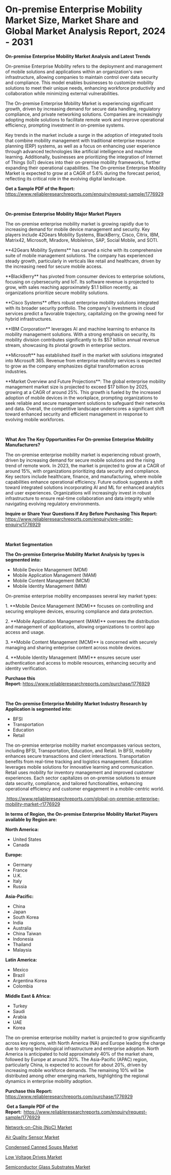 <p><h1>On-premise Enterprise Mobility Market Size, Market Share and Global Market Analysis Report, 2024 - 2031</h1></p><p><strong>On-premise Enterprise Mobility Market Analysis and Latest Trends</strong></p>
<p><p>On-premise Enterprise Mobility refers to the deployment and management of mobile solutions and applications within an organization's own infrastructure, allowing companies to maintain control over data security and compliance. This model enables businesses to customize mobility solutions to meet their unique needs, enhancing workforce productivity and collaboration while minimizing external vulnerabilities.</p><p>The On-premise Enterprise Mobility Market is experiencing significant growth, driven by increasing demand for secure data handling, regulatory compliance, and private networking solutions. Companies are increasingly adopting mobile solutions to facilitate remote work and improve operational efficiency, prompting investment in on-premise systems. </p><p>Key trends in the market include a surge in the adoption of integrated tools that combine mobility management with traditional enterprise resource planning (ERP) systems, as well as a focus on enhancing user experience through advanced technologies like artificial intelligence and machine learning. Additionally, businesses are prioritizing the integration of Internet of Things (IoT) devices into their on-premise mobility frameworks, further expanding their operational capabilities. The On-premise Enterprise Mobility Market is expected to grow at a CAGR of 5.6% during the forecast period, reflecting its critical role in the evolving digital landscape.</p></p>
<p><strong>Get a Sample PDF of the Report:&nbsp;</strong> <a href="https://www.reliableresearchreports.com/enquiry/request-sample/1776929?utm_campaign=24&utm_medium=2&utm_source=Github&utm_content=ia&utm_term=13102024&utm_id=on-premise-enterprise-mobility">https://www.reliableresearchreports.com/enquiry/request-sample/1776929</a></p>
<p>&nbsp;</p>
<p><strong>On-premise Enterprise Mobility Major Market Players</strong></p>
<p><p>The on-premise enterprise mobility market is growing rapidly due to increasing demand for mobile device management and security. Key players include 42Gears Mobility Systems, BlackBerry, Cisco, Citrix, IBM, Matrix42, Microsoft, Miradore, MobileIron, SAP, Social Mobile, and SOTI.</p><p>**42Gears Mobility Systems** has carved a niche with its comprehensive suite of mobile management solutions. The company has experienced steady growth, particularly in verticals like retail and healthcare, driven by the increasing need for secure mobile access. </p><p>**BlackBerry** has pivoted from consumer devices to enterprise solutions, focusing on cybersecurity and IoT. Its software revenue is projected to grow, with sales reaching approximately $1.1 billion recently, as organizations prioritize secure mobility solutions.</p><p>**Cisco Systems** offers robust enterprise mobility solutions integrated with its broader security portfolio. The company's investments in cloud services predict a favorable trajectory, capitalizing on the growing need for hybrid infrastructures.</p><p>**IBM Corporation** leverages AI and machine learning to enhance its mobility management solutions. With a strong emphasis on security, its mobility division contributes significantly to its $57 billion annual revenue stream, showcasing its pivotal growth in enterprise sectors.</p><p>**Microsoft** has established itself in the market with solutions integrated into Microsoft 365. Revenue from enterprise mobility services is expected to grow as the company emphasizes digital transformation across industries.</p><p>**Market Overview and Future Projections**: The global enterprise mobility management market size is projected to exceed $17 billion by 2025, growing at a CAGR of around 25%. This growth is fueled by the increased adoption of mobile devices in the workplace, prompting organizations to seek reliable and secure management solutions to safeguard their networks and data. Overall, the competitive landscape underscores a significant shift toward enhanced security and efficient management in response to evolving mobile workforces.</p></p>
<p>&nbsp;</p>
<p><strong>What Are The Key Opportunities For On-premise Enterprise Mobility Manufacturers?</strong></p>
<p><p>The on-premise enterprise mobility market is experiencing robust growth, driven by increasing demand for secure mobile solutions and the rising trend of remote work. In 2023, the market is projected to grow at a CAGR of around 15%, with organizations prioritizing data security and compliance. Key sectors include healthcare, finance, and manufacturing, where mobile capabilities enhance operational efficiency. Future outlook suggests a shift toward integrated solutions incorporating AI and ML for enhanced analytics and user experiences. Organizations will increasingly invest in robust infrastructure to ensure real-time collaboration and data integrity while navigating evolving regulatory environments.</p></p>
<p><strong>Inquire or Share Your Questions If Any Before Purchasing This Report:</strong> <a href="https://www.reliableresearchreports.com/enquiry/pre-order-enquiry/1776929?utm_campaign=24&utm_medium=2&utm_source=Github&utm_content=ia&utm_term=13102024&utm_id=on-premise-enterprise-mobility">https://www.reliableresearchreports.com/enquiry/pre-order-enquiry/1776929</a></p>
<p>&nbsp;</p>
<p><strong>Market Segmentation</strong></p>
<p><strong>The On-premise Enterprise Mobility Market Analysis by types is segmented into:</strong></p>
<p><ul><li>Mobile Device Management (MDM)</li><li>Mobile Application Management (MAM)</li><li>Mobile Content Management (MCM)</li><li>Mobile Identity Management (MIM)</li></ul></p>
<p><p>On-premise enterprise mobility encompasses several key market types: </p><p>1. **Mobile Device Management (MDM)** focuses on controlling and securing employee devices, ensuring compliance and data protection. </p><p>2. **Mobile Application Management (MAM)** oversees the distribution and management of applications, allowing organizations to control app access and usage. </p><p>3. **Mobile Content Management (MCM)** is concerned with securely managing and sharing enterprise content across mobile devices. </p><p>4. **Mobile Identity Management (MIM)** ensures secure user authentication and access to mobile resources, enhancing security and identity verification.</p></p>
<p><strong>Purchase this Report:&nbsp;</strong><a href="https://www.reliableresearchreports.com/purchase/1776929?utm_campaign=24&utm_medium=2&utm_source=Github&utm_content=ia&utm_term=13102024&utm_id=on-premise-enterprise-mobility">https://www.reliableresearchreports.com/purchase/1776929</a></p>
<p>&nbsp;</p>
<p><strong>The On-premise Enterprise Mobility Market Industry Research by Application is segmented into:</strong></p>
<p><ul><li>BFSI</li><li>Transportation</li><li>Education</li><li>Retail</li></ul></p>
<p><p>The on-premise enterprise mobility market encompasses various sectors, including BFSI, Transportation, Education, and Retail. In BFSI, mobility enhances secure transactions and client interactions. Transportation benefits from real-time tracking and logistics management. Education leverages mobile solutions for innovative learning and communication. Retail uses mobility for inventory management and improved customer experiences. Each sector capitalizes on on-premise solutions to ensure data security, compliance, and tailored functionalities, enhancing operational efficiency and customer engagement in a mobile-centric world.</p></p>
<p><a href="https://www.reliableresearchreports.com/global-on-premise-enterprise-mobility-market-r1776929?utm_campaign=24&utm_medium=2&utm_source=Github&utm_content=ia&utm_term=13102024&utm_id=on-premise-enterprise-mobility">&nbsp;https://www.reliableresearchreports.com/global-on-premise-enterprise-mobility-market-r1776929</a></p>
<p><strong>In terms of Region, the On-premise Enterprise Mobility Market Players available by Region are:</strong></p>
<p>
    <p> <strong> North America: </strong>
        <ul>
            <li>United States</li>
            <li>Canada</li>
        </ul>
        </p> 
    <p> <strong> Europe: </strong>
        <ul>
            <li>Germany</li>
            <li>France</li>
            <li>U.K.</li>
            <li>Italy</li>
            <li>Russia</li>
        </ul>
        </p> 
    <p> <strong> Asia-Pacific: </strong>
        <ul>
            <li>China</li>
            <li>Japan</li>
            <li>South Korea</li>
            <li>India</li>
            <li>Australia</li>
            <li>China Taiwan</li>
            <li>Indonesia</li>
            <li>Thailand</li>
            <li>Malaysia</li>
        </ul>
        </p> 
    <p> <strong> Latin America: </strong>
        <ul>
            <li>Mexico</li>
            <li>Brazil</li>
            <li>Argentina Korea</li>
            <li>Colombia</li>
        </ul>
        </p> 
    <p> <strong> Middle East & Africa: </strong>
        <ul>
            <li>Turkey</li>
            <li>Saudi</li>
            <li>Arabia</li>
            <li>UAE</li>
            <li>Korea</li>
        </ul>
    </p>
    </p>
<p><p>The on-premise enterprise mobility market is projected to grow significantly across key regions, with North America (NA) and Europe leading the charge due to strong technological infrastructure and enterprise adoption. North America is anticipated to hold approximately 40% of the market share, followed by Europe at around 30%. The Asia-Pacific (APAC) region, particularly China, is expected to account for about 20%, driven by increasing mobile workforce demands. The remaining 10% will be distributed among other emerging markets, highlighting the regional dynamics in enterprise mobility adoption.</p></p>
<p><strong>Purchase this Report: </strong><a href="https://www.reliableresearchreports.com/purchase/1776929?utm_campaign=24&utm_medium=2&utm_source=Github&utm_content=ia&utm_term=13102024&utm_id=on-premise-enterprise-mobility">https://www.reliableresearchreports.com/purchase/1776929</a></p>
<p>&nbsp;<strong>Get a Sample PDF of the Report:&nbsp;&nbsp;</strong><a href="https://www.reliableresearchreports.com/enquiry/request-sample/1776929?utm_campaign=24&utm_medium=2&utm_source=Github&utm_content=ia&utm_term=13102024&utm_id=on-premise-enterprise-mobility">https://www.reliableresearchreports.com/enquiry/request-sample/1776929</a></p>
<p><strong></strong></p>
<p><p><a href="https://github.com/sakalstgliemsk/Market-Research-Report-List-1/blob/main/network-on-chip-noc-market.md?utm_campaign=24&utm_medium=2&utm_source=Github&utm_content=ia&utm_term=13102024&utm_id=on-premise-enterprise-mobility">Network-on-Chip (NoC) Market</a></p><p><a href="https://issuu.com/reportprime-2/docs/air-quality-sensor-market-size-2030_a073b3346144a4?utm_campaign=24&utm_medium=2&utm_source=Github&utm_content=ia&utm_term=13102024&utm_id=on-premise-enterprise-mobility">Air Quality Sensor Market</a></p><p><a href="https://www.linkedin.com/pulse/in-depth-analysis-global-condensed-canned-soups-market-bnv3e?utm_campaign=24&utm_medium=2&utm_source=Github&utm_content=ia&utm_term=13102024&utm_id=on-premise-enterprise-mobility">Condensed Canned Soups Market</a></p><p><a href="https://issuu.com/reportprime-2/docs/low-voltage-drives-market-size-2030_a486ce92222d9e?utm_campaign=24&utm_medium=2&utm_source=Github&utm_content=ia&utm_term=13102024&utm_id=on-premise-enterprise-mobility">Low Voltage Drives Market</a></p><p><a href="https://github.com/cecilahoi7/Market-Research-Report-List-1/blob/main/semiconductor-glass-substrates-market.md?utm_campaign=24&utm_medium=2&utm_source=Github&utm_content=ia&utm_term=13102024&utm_id=on-premise-enterprise-mobility">Semiconductor Glass Substrates Market</a></p></p>
